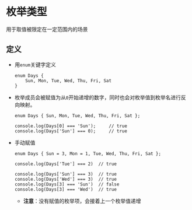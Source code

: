 # 枚举类型
用于取值被限定在一定范围内的场景

## 定义
- 用`enum`关键字定义
    ```
    enum Days {
        Sun, Mon, Tue, Wed, Thu, Fri, Sat
    }
    ```
- 枚举成员会被赋值为从`0`开始递增的数字，同时也会对枚举值到枚举名进行反向映射。
    ```
    enum Days { Sun, Mon, Tue, Wed, Thu, Fri, Sat };

    console.log(Days[0] === 'Sun');     // true
    console.log(Days['Sun'] === 0);     // true
    ```
- 手动赋值
    ```
    enum Days { Sun = 3, Mon = 1, Tue, Wed, Thu, Fri, Sat };
    
    console.log(Days['Tue'] === 2)  // true

    console.log(Days['Sun'] === 3)  // true
    console.log(Days['Wed'] === 3)  // true
    console.log(Days[3] === 'Sun')  // false
    console.log(Days[3] === 'Wed')  // true
    ```
    - **注意**：没有赋值的枚举项，会接着上一个枚举值递增
